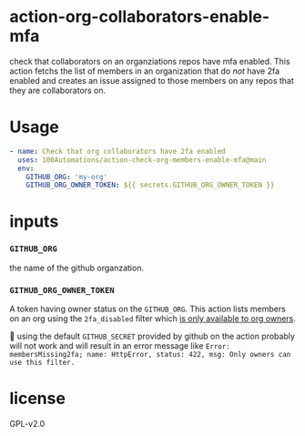 # action-org-collaborators-enable-mfa

check that collaborators on an organziations repos have mfa enabled.
This action fetchs the list of members in an organization that
do _not_ have 2fa enabled and creates an issue assigned to those members on any
repos that they are collaborators on.

# Usage

```yaml
- name: Check that org collaborators have 2fa enabled
  uses: 100Automations/action-check-org-members-enable-mfa@main  
  env:
    GITHUB_ORG: 'my-org'
    GITHUB_ORG_OWNER_TOKEN: ${{ secrets.GITHUB_ORG_OWNER_TOKEN }}
```

# inputs

### `GITHUB_ORG`
the name of the github organzation.

### `GITHUB_ORG_OWNER_TOKEN`
A token having owner status on the `GITHUB_ORG`. This action lists
members on an org using the `2fa_disabled` filter which [is only available to
org
owners](https://docs.github.com/en/rest/reference/orgs#list-organization-members).

:eyes: using the default `GITHUB_SECRET` provided by github on the action
probably will not work and will result in an error message like
`Error: membersMissing2fa; name: HttpError, status: 422, msg: Only owners can
use this filter.`

# license
GPL-v2.0

